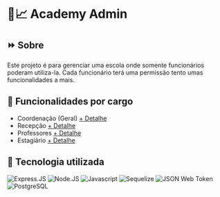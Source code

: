 # 🏫📈 Academy Admin

## ⏩ Sobre
Este projeto é para gerenciar uma escola onde somente funcionários poderam utiliza-la.
Cada funcionário terá uma permissão tento umas funcionalidades a mais.

## 📑 Funcionalidades por cargo
- Coordenação (Geral) [+ Detalhe](md/COORDENACAO.md)
- Recepção [+ Detalhe](md/RECEPCAO.md)
- Professores [+ Detalhe](md/PROFESSOR.md)
- Estagiário [+ Detalhe](md/ESTAGIARIO.md)
  
## 🚀 Tecnologia utilizada
<div style="display: inline;">
<img src="https://img.shields.io/badge/Express.js-404D59?style=for-the-badge" alt="Express.JS" />
<img src="https://img.shields.io/badge/Node.js-43853D?style=for-the-badge&logo=node.js&logoColor=white" alt="Node.JS" />
<img src="https://img.shields.io/badge/JavaScript-323330?style=for-the-badge&logo=javascript&logoColor=F7DF1E" alt="Javascript" />
<img src="https://img.shields.io/badge/sequelize-323330?style=for-the-badge&logo=sequelize&logoColor=blue" alt="Sequelize" />
<img src="https://img.shields.io/badge/json%20web%20tokens-323330?style=for-the-badge&logo=json-web-tokens&logoColor=pink" alt="JSON Web Token" />
<img src="https://img.shields.io/badge/PostgreSQL-316192?style=for-the-badge&logo=postgresql&logoColor=white" alt="PostgreSQL" />
</div>